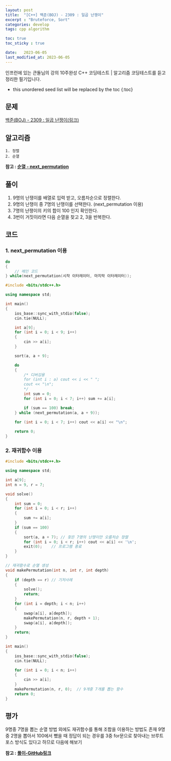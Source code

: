 ```yaml
---
layout: post
title:  "[C++] 백준(BOJ) - 2309 : 일곱 난쟁이"
excerpt : "Bruteforce, Sort"
categories: develop
tags: cpp algorithm

toc: true
toc_sticky : true

date:   2023-06-05
last_modified_at: 2023-06-05
---
```

> <span style="font-size: 80%">
인프런에 있는 큰돌님의 강의 10주완성 C++ 코딩테스트 | 알고리즘 코딩테스트를 듣고 정리한 필기입니다.</span>

<!--more-->

* this unordered seed list will be replaced by the toc
{:toc}

## 문제

[백준(BOJ) - 2309 : 일곱 난쟁이(링크)](https://www.acmicpc.net/problem/2309)

## 알고리즘

    1. 정렬  
    2. 순열  

__참고 : [순열 - next_permutation](https://twpower.github.io/82-next_permutation-and-prev_permutation)__
  

## 풀이

  1. 9명의 난쟁이를 배열로 입력 받고, 오름차순으로 정렬한다.
  2. 9명의 난쟁이 중 7명의 난쟁이를 선택한다. (next_permutation 이용)
  3. 7명의 난쟁이의 키의 합이 100 인지 확인한다. 
  4. 3번이 거짓이라면 다음 순열을 찾고 2, 3을 반복한다.

## 코드  
### 1. next_permutation 이용

```cpp
do
{
    // 메인 코드
} while(next_permutation(시작 이터레이터, 마지막 이터레이터));
```

```cpp
#include <bits/stdc++.h>

using namespace std;

int main()
{
    ios_base::sync_with_stdio(false);
    cin.tie(NULL);

    int a[9];
    for (int i = 0; i < 9; i++)
    {
        cin >> a[i];
    }

    sort(a, a + 9);

    do
    {
        /* 디버깅용
        for (int i : a) cout << i << " ";
        cout << "\n";
        */
        int sum = 0;
        for (int i = 0; i < 7; i++) sum += a[i];

        if (sum == 100) break;
    } while (next_permutation(a, a + 9));

    for (int i = 0; i < 7; i++) cout << a[i] << "\n";
    
    return 0;
}
```

### 2. 재귀함수 이용  
```cpp
#include <bits/stdc++.h>

using namespace std;

int a[9];
int n = 9, r = 7;

void solve()
{
    int sum = 0;
    for (int i = 0; i < r; i++)
    {
        sum += a[i];
    }
    if (sum == 100)
    {
        sort(a, a + 7); // 찾은 7명의 난쟁이만 오름차순 정렬
        for (int i = 0; i < r; i++) cout << a[i] << '\n';
        exit(0);    // 프로그램 종료
    }
}

// 재귀함수로 순열 생성
void makePermutation(int n, int r, int depth)
{
    if (depth == r) // 기저사례
    {
        solve();
        return;
    }
    for (int i = depth; i < n; i++)
    {
        swap(a[i], a[depth]);
        makePermutation(n, r, depth + 1);
        swap(a[i], a[depth]);
    }
    return;
}

int main()
{
    ios_base::sync_with_stdio(false);
    cin.tie(NULL);

    for (int i = 0; i < n; i++)
    {
        cin >> a[i];
    }
    makePermutation(n, r, 0);  // 9개중 7개를 뽑는 함수
    return 0;
}
```

## 평가  

9명중 7명을 뽑는 순열 방법 외에도 재귀함수를 통해 조합을 이용하는 방법도 존재
9명중 2명을 뽑아서 100에서 뺐을 때 정답이 되는 경우를 3중 for문으로 찾아내는 브루트 포스 방식도 있다고 하므로 다음에 해보기



__참고 : [풀이-GitHub링크](https://github.com/Jinlee0206/BOJ/blob/main/%EB%B0%B1%EC%A4%80/Bronze/2309.%E2%80%85%EC%9D%BC%EA%B3%B1%E2%80%85%EB%82%9C%EC%9F%81%EC%9D%B4/%EC%9D%BC%EA%B3%B1%E2%80%85%EB%82%9C%EC%9F%81%EC%9D%B4.cc)__